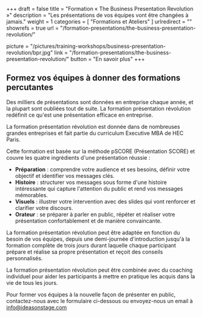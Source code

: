 +++
draft		= false
title		= "Formation « The Business Presentation Revolution »"
description = "Les présentations de vos équipes vont être changées à jamais."
weight		= 1
categories	= [ "Formations et Ateliers" ]
urlredirect	= ""
showrefs	= true
url	 		= "/formation-presentations/the-business-presentation-revolution/"

picture		= "/pictures/training-workshops/business-presentation-revolution/bpr.jpg"
link			= "/formation-presentations/the-business-presentation-revolution/"
button		= "En savoir plus"
+++

## Formez vos équipes à donner des formations percutantes

Des milliers de présentations sont données en entreprise chaque année, et la plupart sont oubliées tout de suite. La formation présentation révolution redéfinit ce qu'est une présentation efficace en entreprise.

La formation présentation révolution est donnée dans de nombreuses grandes entreprises et fait partie du curriculum Executive MBA de HEC Paris.

Cette formation est basée sur la méthode pSCORE (Présentation SCORE) et couvre les quatre ingrédients d'une présentation réussie :

* **Préparation** : comprendre votre audience et ses besoins, définir votre objectif et identifier vos messages clés.
* **Histoire** : structurer vos messages sous forme d'une histoire intéressante qui capture l'attention du public et rend vos messages mémorables.
* **Visuels** : illustrer votre intervention avec des slides qui vont renforcer et clarifier votre discours.
* **Orateur** : se préparer à parler en public, répéter et réaliser votre présentation confortablement et de manière convaincante.

La formation présentation révolution peut être adaptée en fonction du besoin de vos équipes, depuis une demi-journée d'introduction jusqu'à la formation complète de trois jours durant laquelle chaque participant prépare et réalise sa propre présentation et reçoit des conseils personnalisés.

La formation présentation révolution peut être combinée avec du coaching individuel pour aider les participants à mettre en pratique les acquis dans la vie de tous les jours.

Pour former vos équipes à la nouvelle façon de présenter en public, contactez-nous avec le formulaire ci-dessous ou envoyez-nous un email à info@ideasonstage.com

[pic1]: /pictures/training-workshops/business-presentation-revolution/bpr.jpg